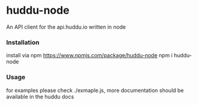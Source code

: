 # huddu-node

An API client for the api.huddu.io written in node

### Installation

install via npm https://www.npmjs.com/package/huddu-node
npm i huddu-node

### Usage

for examples please check ./exmaple.js, more documentation should be available in the huddu docs

